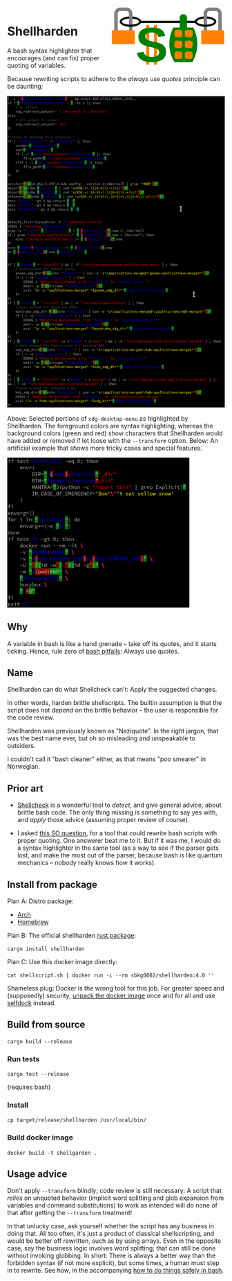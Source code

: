 <img src="img/logo.png" align="right"/>

Shellharden
=========

A bash syntax highlighter that encourages (and can fix) proper quoting of variables.

Because rewriting scripts to adhere to the *always use quotes* principle can be daunting:

![real-world example](img/ex-realworld.png)

Above: Selected portions of `xdg-desktop-menu` as highlighted by Shellharden.
The foreground colors are syntax highlighting, whereas the background colors
(green and red) show characters that Shellharden would have added or removed
if let loose with the `--transform` option.
Below: An artificial example that shows more tricky cases and special features.

![artificial example](img/ex-artificial.png)

Why
---

A variable in bash is like a hand grenade – take off its quotes, and it starts ticking. Hence, rule zero of [bash pitfalls][1]: Always use quotes.

Name
----

Shellharden can do what Shellcheck can't: Apply the suggested changes.

In other words, harden brittle shellscripts.
The builtin assumption is that the script does not *depend* on the brittle behavior –
the user is responsible for the code review.

Shellharden was previously known as "Naziquote".
In the right jargon, that was the best name ever,
but oh so misleading and unspeakable to outsiders.

I couldn't call it "bash cleaner" either, as that means "poo smearer" in Norwegian.

Prior art
---------

* [Shellcheck][2] is a wonderful tool to *detect*, and give general advice, about brittle bash code. The only thing missing is something to say yes with, and *apply* those advice (assuming proper review of course).

* I asked [this SO question][3], for a tool that could rewrite bash scripts with proper quoting. One answerer beat me to it. But if it was me, I would do a syntax highlighter in the same tool (as a way to see if the parser gets lost, and make the most out of the parser, because bash is like quantum mechanics – nobody really knows how it works).

Install from package
--------------------

Plan A: Distro package:

* [Arch](https://www.archlinux.org/packages/community/x86_64/shellharden/)
* [Homebrew](https://formulae.brew.sh/formula/shellharden)

Plan B: The official shellharden [rust package](https://crates.io/crates/shellharden):

    cargo install shellharden

Plan C: Use this docker image directly:

    cat shellscript.sh | docker run -i --rm sbkg0002/shellharden:4.0 ''

Shameless plug: Docker is the wrong tool for this job. For greater speed and (supposedly) security, [unpack the docker image](https://github.com/larsks/undocker) once and for all and use [selfdock](https://github.com/anordal/selfdock) instead.

Build from source
-----------------

    cargo build --release

### Run tests

    cargo test --release

(requires bash)

### Install

    cp target/release/shellharden /usr/local/bin/

### Build docker image

    docker build -t shellgarden .

Usage advice
------------

Don't apply `--transform` blindly; code review is still necessary: A script that *relies* on unquoted behavior (implicit word splitting and glob expansion from variables and command substitutions) to work as intended will do none of that after getting the `--transform` treatment!

In that unlucky case, ask yourself whether the script has any business in doing that. All too often, it's just a product of classical shellscripting, and would be better off rewritten, such as by using arrays. Even in the opposite case, say the business logic involves word splitting; that can still be done without invoking globbing. In short: There is always a better way than the forbidden syntax (if not more explicit), but some times, a human must step in to rewrite. See how, in the accompanying [how to do things safely in bash](how_to_do_things_safely_in_bash.md).

[1]: http://mywiki.wooledge.org/BashPitfalls
[2]: https://www.shellcheck.net/
[3]: http://stackoverflow.com/questions/41104131/tool-to-automatically-rewrite-a-bash-script-with-proper-quoting
